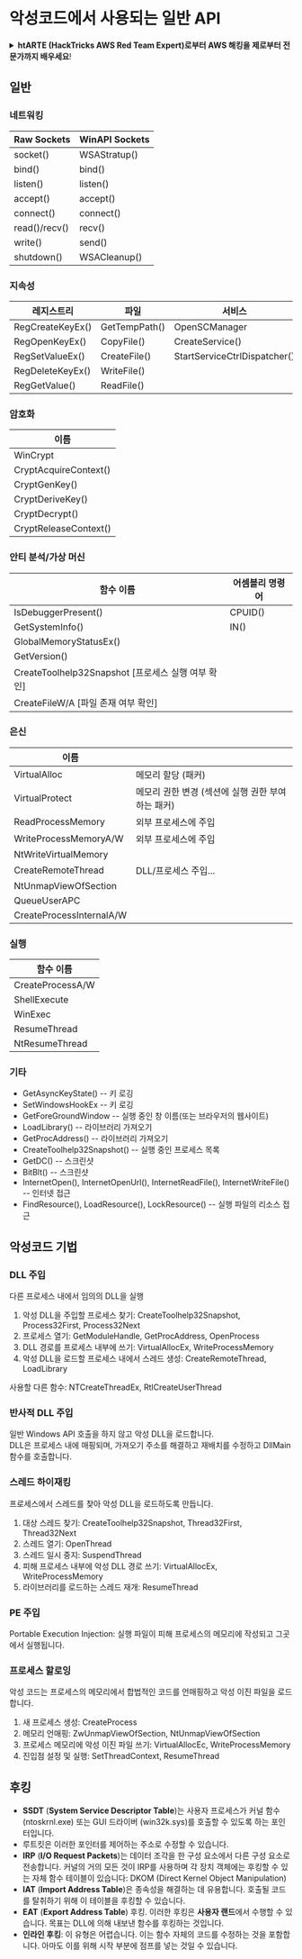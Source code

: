 # 악성코드에서 사용되는 일반 API

<details>

<summary><strong>htARTE (HackTricks AWS Red Team Expert)로부터 AWS 해킹을 제로부터 전문가까지 배우세요</strong>!</summary>

HackTricks를 지원하는 다른 방법:

- **회사를 HackTricks에서 광고하거나 HackTricks를 PDF로 다운로드**하려면 [**SUBSCRIPTION PLANS**](https://github.com/sponsors/carlospolop)를 확인하세요!
- [**공식 PEASS & HackTricks 스왜그**](https://peass.creator-spring.com)를 구매하세요
- [**The PEASS Family**](https://opensea.io/collection/the-peass-family)를 발견하세요, 당사의 독점 [**NFTs**](https://opensea.io/collection/the-peass-family) 컬렉션
- 💬 [**Discord 그룹**](https://discord.gg/hRep4RUj7f) 또는 [**텔레그램 그룹**](https://t.me/peass)에 **가입**하거나 **트위터** 🐦 [**@carlospolopm**](https://twitter.com/hacktricks\_live)를 **팔로우**하세요.
- **HackTricks** 및 **HackTricks Cloud** github 저장소로 PR을 제출하여 **해킹 트릭을 공유**하세요.

</details>

## 일반

### 네트워킹

| Raw Sockets   | WinAPI Sockets |
| ------------- | -------------- |
| socket()      | WSAStratup()   |
| bind()        | bind()         |
| listen()      | listen()       |
| accept()      | accept()       |
| connect()     | connect()      |
| read()/recv() | recv()         |
| write()       | send()         |
| shutdown()    | WSACleanup()   |

### 지속성

| 레지스트리         | 파일          | 서비스                      |
| ---------------- | ------------- | ---------------------------- |
| RegCreateKeyEx() | GetTempPath() | OpenSCManager                |
| RegOpenKeyEx()   | CopyFile()    | CreateService()              |
| RegSetValueEx()  | CreateFile()  | StartServiceCtrlDispatcher() |
| RegDeleteKeyEx() | WriteFile()   |                              |
| RegGetValue()    | ReadFile()    |                              |

### 암호화

| 이름                  |
| --------------------- |
| WinCrypt              |
| CryptAcquireContext() |
| CryptGenKey()         |
| CryptDeriveKey()      |
| CryptDecrypt()        |
| CryptReleaseContext() |

### 안티 분석/가상 머신

| 함수 이름                                             | 어셈블리 명령어 |
| --------------------------------------------------------- | --------------------- |
| IsDebuggerPresent()                                       | CPUID()               |
| GetSystemInfo()                                           | IN()                  |
| GlobalMemoryStatusEx()                                    |                       |
| GetVersion()                                              |                       |
| CreateToolhelp32Snapshot \[프로세스 실행 여부 확인] |                       |
| CreateFileW/A \[파일 존재 여부 확인]                    |                       |

### 은신

| 이름                     |                                                                            |
| ------------------------ | -------------------------------------------------------------------------- |
| VirtualAlloc             | 메모리 할당 (패커)                                                     |
| VirtualProtect           | 메모리 권한 변경 (섹션에 실행 권한 부여하는 패커) |
| ReadProcessMemory        | 외부 프로세스에 주입                                          |
| WriteProcessMemoryA/W    | 외부 프로세스에 주입                                          |
| NtWriteVirtualMemory     |                                                                            |
| CreateRemoteThread       | DLL/프로세스 주입...                                                   |
| NtUnmapViewOfSection     |                                                                            |
| QueueUserAPC             |                                                                            |
| CreateProcessInternalA/W |                                                                            |

### 실행

| 함수 이름    |
| ---------------- |
| CreateProcessA/W |
| ShellExecute     |
| WinExec          |
| ResumeThread     |
| NtResumeThread   |

### 기타

* GetAsyncKeyState() -- 키 로깅
* SetWindowsHookEx -- 키 로깅
* GetForeGroundWindow -- 실행 중인 창 이름(또는 브라우저의 웹사이트)
* LoadLibrary() -- 라이브러리 가져오기
* GetProcAddress() -- 라이브러리 가져오기
* CreateToolhelp32Snapshot() -- 실행 중인 프로세스 목록
* GetDC() -- 스크린샷
* BitBlt() -- 스크린샷
* InternetOpen(), InternetOpenUrl(), InternetReadFile(), InternetWriteFile() -- 인터넷 접근
* FindResource(), LoadResource(), LockResource() -- 실행 파일의 리소스 접근

## 악성코드 기법

### DLL 주입

다른 프로세스 내에서 임의의 DLL을 실행

1. 악성 DLL을 주입할 프로세스 찾기: CreateToolhelp32Snapshot, Process32First, Process32Next
2. 프로세스 열기: GetModuleHandle, GetProcAddress, OpenProcess
3. DLL 경로를 프로세스 내부에 쓰기: VirtualAllocEx, WriteProcessMemory
4. 악성 DLL을 로드할 프로세스 내에서 스레드 생성: CreateRemoteThread, LoadLibrary

사용할 다른 함수: NTCreateThreadEx, RtlCreateUserThread

### 반사적 DLL 주입

일반 Windows API 호출을 하지 않고 악성 DLL을 로드합니다.\
DLL은 프로세스 내에 매핑되며, 가져오기 주소를 해결하고 재배치를 수정하고 DllMain 함수를 호출합니다.

### 스레드 하이재킹

프로세스에서 스레드를 찾아 악성 DLL을 로드하도록 만듭니다.

1. 대상 스레드 찾기: CreateToolhelp32Snapshot, Thread32First, Thread32Next
2. 스레드 열기: OpenThread
3. 스레드 일시 중지: SuspendThread
4. 피해 프로세스 내부에 악성 DLL 경로 쓰기: VirtualAllocEx, WriteProcessMemory
5. 라이브러리를 로드하는 스레드 재개: ResumeThread

### PE 주입

Portable Execution Injection: 실행 파일이 피해 프로세스의 메모리에 작성되고 그곳에서 실행됩니다.

### 프로세스 할로잉

악성 코드는 프로세스의 메모리에서 합법적인 코드를 언매핑하고 악성 이진 파일을 로드합니다.

1. 새 프로세스 생성: CreateProcess
2. 메모리 언매핑: ZwUnmapViewOfSection, NtUnmapViewOfSection
3. 프로세스 메모리에 악성 이진 파일 쓰기: VirtualAllocEc, WriteProcessMemory
4. 진입점 설정 및 실행: SetThreadContext, ResumeThread

## 후킹

* **SSDT** (**System Service Descriptor Table**)는 사용자 프로세스가 커널 함수 (ntoskrnl.exe) 또는 GUI 드라이버 (win32k.sys)를 호출할 수 있도록 하는 포인터입니다.
* 루트킷은 이러한 포인터를 제어하는 주소로 수정할 수 있습니다.
* **IRP** (**I/O Request Packets**)는 데이터 조각을 한 구성 요소에서 다른 구성 요소로 전송합니다. 커널의 거의 모든 것이 IRP를 사용하며 각 장치 객체에는 후킹할 수 있는 자체 함수 테이블이 있습니다: DKOM (Direct Kernel Object Manipulation)
* **IAT** (**Import Address Table**)은 종속성을 해결하는 데 유용합니다. 호출될 코드를 탈취하기 위해 이 테이블을 후킹할 수 있습니다.
* **EAT** (**Export Address Table**) 후킹. 이러한 후킹은 **사용자 랜드**에서 수행할 수 있습니다. 목표는 DLL에 의해 내보낸 함수를 후킹하는 것입니다.
* **인라인 후킹**: 이 유형은 어렵습니다. 이는 함수 자체의 코드를 수정하는 것을 포함합니다. 아마도 이를 위해 시작 부분에 점프를 넣는 것일 수 있습니다.
